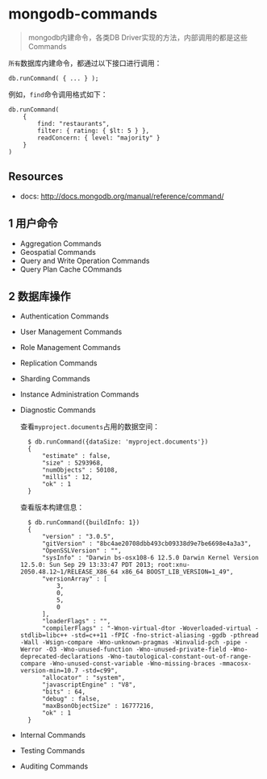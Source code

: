 # mongodb-commands

> mongodb内建命令，各类DB Driver实现的方法，内部调用的都是这些Commands


`所有`数据库内建命令，都通过以下接口进行调用：

    db.runCommand( { ... } );

例如，`find`命令调用格式如下：

    db.runCommand(
        {
            find: "restaurants",
            filter: { rating: { $lt: 5 } },
            readConcern: { level: "majority" }
        }
    )


## Resources

* docs: <http://docs.mongodb.org/manual/reference/command/>


## 1 用户命令

* Aggregation Commands
* Geospatial Commands
* Query and Write Operation Commands
* Query Plan Cache COmmands


## 2 数据库操作

* Authentication Commands
* User Management Commands
* Role Management Commands
* Replication Commands
* Sharding Commands
* Instance Administration Commands
* Diagnostic Commands

    查看`myproject.documents`占用的数据空间：

        $ db.runCommand({dataSize: 'myproject.documents'})
        {
            "estimate" : false,
            "size" : 5293968,
            "numObjects" : 50108,
            "millis" : 12,
            "ok" : 1
        }    

    查看版本构建信息：

        $ db.runCommand({buildInfo: 1})
        {
            "version" : "3.0.5",
            "gitVersion" : "8bc4ae20708dbb493cb09338d9e7be6698e4a3a3",
            "OpenSSLVersion" : "",
            "sysInfo" : "Darwin bs-osx108-6 12.5.0 Darwin Kernel Version 12.5.0: Sun Sep 29 13:33:47 PDT 2013; root:xnu-2050.48.12~1/RELEASE_X86_64 x86_64 BOOST_LIB_VERSION=1_49",
            "versionArray" : [
                3,
                0,
                5,
                0
            ],
            "loaderFlags" : "",
            "compilerFlags" : "-Wnon-virtual-dtor -Woverloaded-virtual -stdlib=libc++ -std=c++11 -fPIC -fno-strict-aliasing -ggdb -pthread -Wall -Wsign-compare -Wno-unknown-pragmas -Winvalid-pch -pipe -Werror -O3 -Wno-unused-function -Wno-unused-private-field -Wno-deprecated-declarations -Wno-tautological-constant-out-of-range-compare -Wno-unused-const-variable -Wno-missing-braces -mmacosx-version-min=10.7 -std=c99",
            "allocator" : "system",
            "javascriptEngine" : "V8",
            "bits" : 64,
            "debug" : false,
            "maxBsonObjectSize" : 16777216,
            "ok" : 1
        }

* Internal Commands
* Testing Commands
* Auditing Commands




